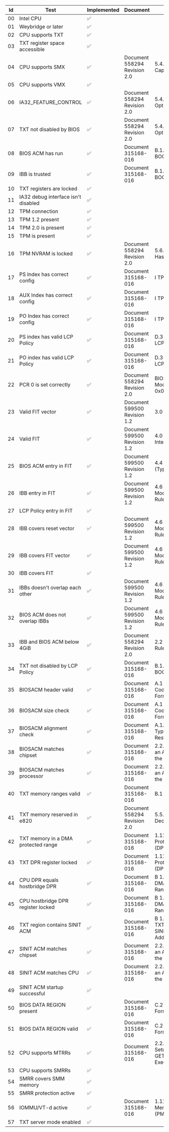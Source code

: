 Id | Test | Implemented | Document | Chapter
------------|------------|------------|------------|------------
00 | Intel CPU                                        | :white_check_mark:     |                              |                                                         
01 | Weybridge or later                               | :white_check_mark:     |                              |                                                         
02 | CPU supports TXT                                 | :white_check_mark:     |                              |                                                         
03 | TXT register space accessible                    | :white_check_mark:     |                              |                                                         
04 | CPU supports SMX                                 | :white_check_mark:     | Document 558294 Revision 2.0 | 5.4.2 GETSEC Capability Control                         
05 | CPU supports VMX                                 | :white_check_mark:     |                              |                                                         
06 | IA32_FEATURE_CONTROL                             | :white_check_mark:     | Document 558294 Revision 2.0 | 5.4.1 Intel TXT Opt-In Control                          
07 | TXT not disabled by BIOS                         | :white_check_mark:     | Document 558294 Revision 2.0 | 5.4.1 Intel TXT Opt-In Control                          
08 | BIOS ACM has run                                 | :white_check_mark:     | Document 315168-016          | B.1.6 TXT.SPAD – BOOTSTATUS                             
09 | IBB is trusted                                   | :white_check_mark:     | Document 315168-016          | B.1.6 TXT.SPAD – BOOTSTATUS                             
10 | TXT registers are locked                         | :white_check_mark:     |                              |                                                         
11 | IA32 debug interface isn't disabled              | :white_check_mark:     |                              |                                                         
12 | TPM connection                                   | :white_check_mark:     |                              |                                                         
13 | TPM 1.2 present                                  | :white_check_mark:     |                              |                                                         
14 | TPM 2.0 is present                               | :white_check_mark:     |                              |                                                         
15 | TPM is present                                   | :white_check_mark:     |                              |                                                         
16 | TPM NVRAM is locked                              | :white_check_mark:     | Document 558294 Revision 2.0 | 5.6.3.1 Failsafe Hash                                   
17 | PS Index has correct config                      | :white_check_mark:     | Document 315168-016          | I TPM NV                                                
18 | AUX Index has correct config                     | :white_check_mark:     | Document 315168-016          | I TPM NV                                                
19 | PO Index has correct config                      | :white_check_mark:     | Document 315168-016          | I TPM NV                                                
20 | PS index has valid LCP Policy                    | :white_check_mark:     | Document 315168-016          | D.3 LCP_POLICY_LIST                                     
21 | PO index has valid LCP Policy                    | :white_check_mark:     | Document 315168-016          | D.3 LCP_POLICY_LIST                                     
22 | PCR 0 is set correctly                           | :white_check_mark:     | Document 558294 Revision 2.0 | BIOS Startup Module (Type 0x07) Entry                   
23 | Valid FIT vector                                 | :white_check_mark:     | Document 599500 Revision 1.2 | 3.0 FIT Pointer                                         
24 | Valid FIT                                        | :white_check_mark:     | Document 599500 Revision 1.2 | 4.0 Firmware Interface Table                            
25 | BIOS ACM entry in FIT                            | :white_check_mark:     | Document 599500 Revision 1.2 | 4.4 Startup ACM (Type 2) Rules                          
26 | IBB entry in FIT                                 | :white_check_mark:     | Document 599500 Revision 1.2 | 4.6 BIOS Startup Module (Type 7) Rules                  
27 | LCP Policy entry in FIT                          | :white_check_mark:     |                              |                                                         
28 | IBB covers reset vector                          | :white_check_mark:     | Document 599500 Revision 1.2 | 4.6 BIOS Startup Module (Type 7) Rules                  
29 | IBB covers FIT vector                            | :white_check_mark:     | Document 599500 Revision 1.2 | 4.6 BIOS Startup Module (Type 7) Rules                  
30 | IBB covers FIT                                   | :white_check_mark:     |                              |                                                         
31 | IBBs doesn't overlap each other                  | :white_check_mark:     | Document 599500 Revision 1.2 | 4.6 BIOS Startup Module (Type 7) Rules                  
32 | BIOS ACM does not overlap IBBs                   | :white_check_mark:     | Document 599500 Revision 1.2 | 4.6 BIOS Startup Module (Type 7) Rules                  
33 | IBB and BIOS ACM below 4GiB                      | :white_check_mark:     | Document 558294 Revision 2.0 | 2.2 FIT Pointer Rules                                   
34 | TXT not disabled by LCP Policy                   | :white_check_mark:     | Document 315168-016          | B.1.6 TXT.SPAD – BOOTSTATUS                             
35 | BIOSACM header valid                             | :white_check_mark:     | Document 315168-016          | A.1 Authenticated Code Module Format                    
36 | BIOSACM size check                               | :white_check_mark:     | Document 315168-016          | A.1 Authenticated Code Module Format                    
37 | BIOSACM alignment check                          | :white_check_mark:     | Document 315168-016          | A.1.1 Memory Type Cacheability Restrictions             
38 | BIOSACM matches chipset                          | :white_check_mark:     | Document 315168-016          | 2.2.3.1 Matching an AC Module to the Platform           
39 | BIOSACM matches processor                        | :white_check_mark:     | Document 315168-016          | 2.2.3.1 Matching an AC Module to the Platform           
40 | TXT memory ranges valid                          | :white_check_mark:     | Document 315168-016          | B.1                                                     
41 | TXT memory reserved in e820                      | :white_check_mark:     | Document 558294 Revision 2.0 | 5.5.4 TPM Decode Area                                   
42 | TXT memory in a DMA protected range              | :white_check_mark:     | Document 315168-016          | 1.11.1 DMA Protected Range (DPR)                        
43 | TXT DPR register locked                          | :white_check_mark:     | Document 315168-016          | 1.11.1 DMA Protected Range (DPR)                        
44 | CPU DPR equals hostbridge DPR                    | :white_check_mark:     | Document 315168-016          | B 1.15 TXT.DPR – DMA Protected Range                    
45 | CPU hostbridge DPR register locked               | :white_check_mark:     | Document 315168-016          | B 1.15 TXT.DPR – DMA Protected Range                    
46 | TXT region contains SINIT ACM                    | :white_check_mark:     | Document 315168-016          | B 1.10 TXT.SINIT.BASE – SINIT Base Address              
47 | SINIT ACM matches chipset                        | :white_check_mark:     | Document 315168-016          | 2.2.3.1 Matching an AC Module to the Platform           
48 | SINIT ACM matches CPU                            | :white_check_mark:     | Document 315168-016          | 2.2.3.1 Matching an AC Module to the Platform           
49 | SINIT ACM startup successful                     | :white_check_mark:     |                              |                                                         
50 | BIOS DATA REGION present                         | :white_check_mark:     | Document 315168-016          | C.2 BIOS Data Format                                    
51 | BIOS DATA REGION valid                           | :white_check_mark:     | Document 315168-016          | C.2 BIOS Data Format                                    
52 | CPU supports MTRRs                               | :white_check_mark:     | Document 315168-016          | 2.2.5.1 MTRR Setup Prior to GETSEC[SENTER] Execution    
53 | CPU supports SMRRs                               | :white_check_mark:     |                              |                                                         
54 | SMRR covers SMM memory                           | :white_check_mark:     |                              |                                                         
55 | SMRR protection active                           | :white_check_mark:     |                              |                                                         
56 | IOMMU/VT-d active                                | :white_check_mark:     | Document 315168-016          | 1.11.2 Protected Memory Regions (PMRs)                  
57 | TXT server mode enabled                          | :white_check_mark:     |                              |                                                         

